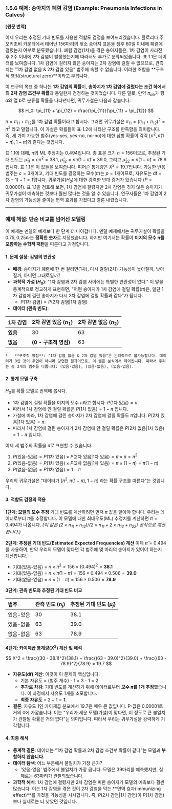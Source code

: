 ### **1.5.6 예제: 송아지의 폐렴 감염 (Example: Pneumonia Infections in Calves)**

**[원문 번역]**

이제 우리는 추정된 기대 빈도를 사용한 적합도 검정을 보여드리겠습니다. 플로리다 주 오키초비 카운티에서 태어난 156마리의 젖소 송아지 표본을 생후 60일 이내에 폐렴에 걸렸는지 여부로 분류했습니다. 폐렴 감염(1차)을 겪은 송아지들은, 1차 감염이 사라진 후 2주 이내에 2차 감염이 발생했는지에 따라서도 추가로 분류되었습니다. 표 1.1은 데이터를 보여줍니다. 1차 감염에 걸리지 않은 송아지는 2차 감염에 걸릴 수 없으므로, 관측치는 "1차 감염 없음 & 2차 감염 있음" 범주에 속할 수 없습니다. 이러한 조합을 **구조적 영점(structural zero)**이라고 부릅니다.

이 연구의 목표 중 하나는 **1차 감염의 확률**이, **송아지가 1차 감염에 걸렸다는 조건 하에서의 2차 감염 조건부 확률**과 동일한지 검정하는 것이었습니다. 다른 말로, 만약 $\pi_{ab}$가 행 $a$와 열 $b$로 분류될 확률을 나타낸다면, 귀무가설은 다음과 같습니다.

$$ H_0: \pi_{11} + \pi_{12} = \frac{\pi_{11}}{\pi_{11} + \pi_{12}} $$

$\pi = \pi_{11} + \pi_{12}$를 1차 감염 확률이라고 합시다. 그러면 귀무가설은 $\pi_{11} = (\pi_{11}+\pi_{12})^2 = \pi^2$ 라고 말합니다. 이 가설은 확률들이 표 1.2에 나타난 구조를 만족함을 의미합니다. 즉, 세 가지 가능한 범주(yes-yes, yes-no, no-no)에 대한 삼항 확률이 각각 $[\pi^2, \pi(1-\pi), 1-\pi]$와 같다는 것입니다.

표 1.1에 대해, $\pi$의 ML 추정치는 0.494입니다. 총 표본 크기 $n=156$이므로, 추정된 기대 빈도는 $\hat{\mu}_{11} = n\hat{\pi}^2 = 38.1$, $\hat{\mu}_{12} = n\hat{\pi}(1-\hat{\pi}) = 39.0$, 그리고 $\hat{\mu}_{22} = n(1-\hat{\pi}) = 78.9$ 입니다. 표 1.1은 이 값들을 보여줍니다. 피어슨 통계량은 $X^2=19.7$입니다. 가능한 반응 범주는 $c=3$개이고, 기대 빈도를 결정하는 모수($\pi$)는 $p=1$개이므로, 자유도는 df = $(3-1)-1=1$입니다. 귀무가설($H_0$)에 대한 강력한 반대 증거가 있습니다 ($P = 0.00001$). 표 1.1을 검토해 보면, 1차 감염에 걸렸지만 2차 감염은 겪지 않은 송아지가 귀무가설이 예측하는 것보다 훨씬 많다는 것을 알 수 있습니다. 연구자들은 1차 감염이 2차 감염의 가능성을 줄이는 면역 효과를 가졌다고 결론 내렸습니다.

---

### **예제 해설: 단순 비교를 넘어선 모델링**

이 예제는 멘델의 예제보다 한 단계 더 나아갑니다. 멘델 예제에서는 귀무가설이 확률을 $0.75, 0.25$라는 **정확한 숫자**로 지정했습니다. 하지만 여기서는 확률이 **미지의 모수 $\pi$를 포함하는 수학적 패턴**을 따른다고 가정합니다.

#### **1. 문제 설정: 감염의 연관성**

*   **배경**: 송아지가 폐렴에 한 번 걸리면(1차), 다시 걸릴(2차) 가능성이 높아질까, 낮아질까, 아니면 그대로일까?
*   **과학적 가설 ($H_0$)**: "1차 감염과 2차 감염 사이에는 특별한 연관성이 없다." 이 말을 통계적으로 정교하게 표현하면, "어떤 송아지가 1차 감염에 걸릴 확률($\pi$)은, 일단 1차 감염에 걸린 송아지가 다시 2차 감염에 걸릴 확률과 같다"가 됩니다.
    *   $P(\text{1차 감염}) = P(\text{2차 감염} | \text{1차 감염})$
*   **데이터 (관측 빈도)**:

| 1차 감염 | 2차 감염 있음 ($n_1$) | 2차 감염 없음 ($n_2$) |
| :--- | :--- | :--- |
| **있음** | 30 | 63 |
| **없음** | **(0 - 구조적 영점)** | 63 |
    *   **구조적 영점**: "1차 감염 없음 & 2차 감염 있음"은 논리적으로 불가능합니다. 데이터가 0인 것이 우연이 아니라 당연한 결과이므로, 이 셀은 분석에서 제외됩니다. 따라서 우리는 총 3개의 범주를 다룹니다: (있음-있음), (있음-없음), (없음-없음).

#### **2. 통계 모델 구축**

$H_0$를 확률 모델로 번역해 봅시다.
*   1차 감염에 걸릴 확률을 미지의 모수 $\pi$라고 합시다. $P(\text{1차 있음}) = \pi$.
*   따라서 1차 감염에 안 걸릴 확률은 $P(\text{1차 없음}) = 1-\pi$ 입니다.
*   가설에 따라, 1차 감염에 걸린 송아지가 2차 감염에 걸릴 확률도 $\pi$입니다. $P(\text{2차 있음} | \text{1차 있음}) = \pi$.
*   따라서 1차 감염에 걸린 송아지가 2차 감염에 안 걸릴 확률은 $P(\text{2차 없음} | \text{1차 있음}) = 1-\pi$ 입니다.

이제 세 범주의 확률을 $\pi$로 표현할 수 있습니다.
1.  $P(\text{있음-있음}) = P(\text{1차 있음}) \times P(\text{2차 있음} | \text{1차 있음}) = \pi \times \pi = \pi^2$
2.  $P(\text{있음-없음}) = P(\text{1차 있음}) \times P(\text{2차 없음} | \text{1차 있음}) = \pi \times (1-\pi) = \pi(1-\pi)$
3.  $P(\text{없음-없음}) = P(\text{1차 없음}) = 1-\pi$

우리의 귀무가설은 "데이터가 $[\pi^2, \pi(1-\pi), 1-\pi]$ 라는 확률 구조를 따른다"는 것입니다.

#### **3. 적합도 검정의 적용**

**1단계: 모델의 모수 추정**
기대 빈도를 계산하려면 먼저 $\pi$ 값을 알아야 합니다. 우리는 데이터로부터 $\pi$를 추정합니다. 이 모델에 대한 최대우도(ML) 추정치를 계산하면 $\hat{\pi} = 0.494$가 나옵니다.
*(이 값은 $(2 \times n_{11} + n_{12}) / (2 \times n_{11} + 2 \times n_{12} + n_{22})$ 공식으로 계산됩니다.)*

**2단계: 추정된 기대 빈도(Estimated Expected Frequencies) 계산**
이제 $\hat{\pi}=0.494$를 사용하여, 만약 우리의 모델이 맞다면 각 범주에 몇 마리의 송아지가 있어야 하는지 계산합니다.
*   기대(있음-있음) = $n \times \hat{\pi}^2 = 156 \times (0.494)^2 = \mathbf{38.1}$
*   기대(있음-없음) = $n \times \hat{\pi}(1-\hat{\pi}) = 156 \times 0.494 \times 0.506 = \mathbf{39.0}$
*   기대(없음-없음) = $n \times (1-\hat{\pi}) = 156 \times 0.506 = \mathbf{78.9}$

**3단계: 관측 빈도와 추정된 기대 빈도 비교**

| 범주 | 관측 빈도 ($n_j$) | 추정된 기대 빈도 ($\hat{\mu}_j$) |
| :--- | :--- | :--- |
| 있음-있음 | 30 | 38.1 |
| 있음-없음 | 63 | 39.0 |
| 없음-없음 | 63 | 78.9 |

**4단계: 카이제곱 통계량($X^2$) 계산 및 해석**

$$ X^2 = \frac{(30 - 38.1)^2}{38.1} + \frac{(63 - 39.0)^2}{39.0} + \frac{(63 - 78.9)^2}{78.9} = 19.7 $$

*   **자유도(df) 계산**: 이것이 이 문제의 핵심입니다.
    *   기본 자유도 = (범주 개수) - 1 = 3 - 1 = 2
    *   **추가로 차감**: 기대 빈도를 계산하기 위해 데이터로부터 **모수 $\pi$를 1개 추정**했습니다. 이 과정에서 자유도 1개를 소모합니다.
    *   **최종 자유도** = $2 - 1 = \mathbf{1}$.
*   **결론**: 자유도 1인 카이제곱 분포에서 19.7은 매우 큰 값입니다. P-값은 0.00001로 거의 0에 가깝습니다. 이는 "우리가 세운 모델(가설)이 맞다면, 이 정도로 큰 불일치가 관찰될 확률은 거의 없다"는 의미입니다. 따라서 우리는 귀무가설을 강력하게 기각합니다.

#### **4. 최종 해석**

*   **통계적 결론**: 데이터는 "1차 감염 확률과 2차 감염 조건부 확률이 같다"는 모델과 **부합하지 않습니다.**
*   **데이터 탐색**: 어느 부분에서 불일치가 가장 큰가?
    *   '있음-없음' 범주에서 불일치가 가장 큽니다. 모델은 39마리를 예측했지만, 실제로는 63마리가 관찰되었습니다.
*   **과학적 해석**: 1차 감염에 걸렸지만 2차 감염은 피한 송아지가 모델의 예측보다 훨씬 많습니다. 이는 1차 감염을 겪은 것이 2차 감염을 막는 **면역 효과(immunizing effect)**를 가졌을 가능성을 시사합니다. 즉, $P(\text{2차 감염} | \text{1차 감염})$이 $P(\text{1차 감염})$보다 실제로는 더 낮았던 것입니다.
